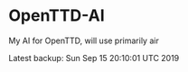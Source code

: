 # OpenTTD-AI
My AI for OpenTTD, will use primarily air

Latest backup: Sun Sep 15 20:10:01 UTC 2019
